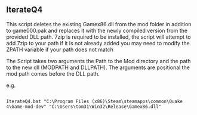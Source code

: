 ## IterateQ4

This script deletes the existing Gamex86.dll from the mod folder in addition to  game000.pak and replaces it with the newly compiled version from the provided DLL path. 7zip is required to be installed, the script will attempt to add 7zip to your path if it is not already added you may need to modify the ZPATH variable if your path does not match 

The Script takes two arguments the Path to the Mod directory and the path to
the new dll (MODPATH and DLLPATH). The arguments are positional the mod path comes before the DLL path.

e.g. 

```batch

IterateQ4.bat "C:\Program Files (x86)\Steam\steamapps\common\Quake 4\Game-mod-dev" "C:\Users\tom31\Win32\Release\Gamex86.dll"	

```